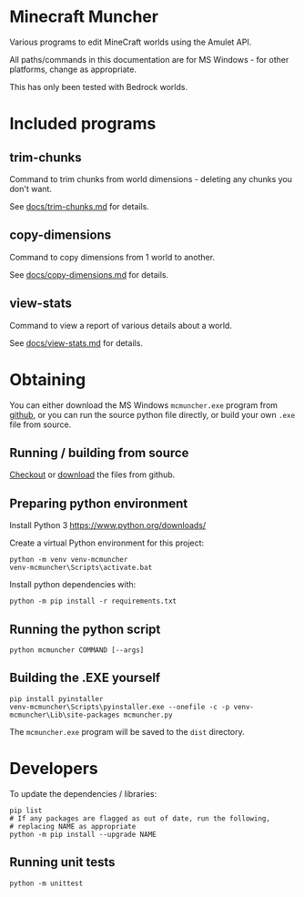 # Minecraft Muncher

Various programs to edit MineCraft worlds using the Amulet API.

All paths/commands in this documentation are for MS Windows - for other
platforms, change as appropriate.

This has only been tested with Bedrock worlds.

# Included programs

## trim-chunks

Command to trim chunks from world dimensions - deleting any chunks you don't want.

See [docs/trim-chunks.md](docs/trim-chunks.md) for details.

## copy-dimensions

Command to copy dimensions from 1 world to another.

See [docs/copy-dimensions.md](docs/copy-dimensions.md) for details.

## view-stats

Command to view a report of various details about a world.

See [docs/view-stats.md](docs/view-stats.md) for details.

# Obtaining

You can either download the MS Windows `mcmuncher.exe` program from
[github](https://github.com/firefu-mc/mcmuncher/releases), or you can run the
source python file directly, or build your own `.exe` file from source.

## Running / building from source

[Checkout](https://github.com/firefu-mc/mcmuncher.git)
or
[download](https://github.com/firefu-mc/mcmuncher/archive/refs/heads/master.zip)
the files from github.

## Preparing python environment

Install Python 3 https://www.python.org/downloads/

Create a virtual Python environment for this project:
```
python -m venv venv-mcmuncher
venv-mcmuncher\Scripts\activate.bat
```

Install python dependencies with:
```
python -m pip install -r requirements.txt
```

## Running the python script

```
python mcmuncher COMMAND [--args]
```

## Building the .EXE yourself

```
pip install pyinstaller
venv-mcmuncher\Scripts\pyinstaller.exe --onefile -c -p venv-mcmuncher\Lib\site-packages mcmuncher.py
```

The `mcmuncher.exe` program will be saved to the `dist` directory.

# Developers

To update the dependencies / libraries:
```
pip list
# If any packages are flagged as out of date, run the following,
# replacing NAME as appropriate
python -m pip install --upgrade NAME
```

## Running unit tests

```
python -m unittest
```
